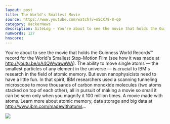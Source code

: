 ```yaml
---
layout: post
title: The World's Smallest Movie
source: https://www.youtube.com/watch?v=oSCX78-8-q0
category: HackerNews
description: SiteLog - You're about to see the movie that holds the Guinness World Records™ record for the World's Smallest Stop-Motion Film (see how it was made at http&#58;//youtu.b
numwords: 127
hnscore: 
---
```


You're about to see the movie that holds the Guinness World Records™ record for the World's Smallest Stop-Motion Film (see how it was made at http://youtu.be/xA4QWwaweWA). The ability to move single atoms — the smallest particles of any element in the universe — is crucial to IBM's research in the field of atomic memory. But even nanophysicists need to have a little fun. In that spirit, IBM researchers used a scanning tunneling microscope to move thousands of carbon monoxide molecules (two atoms stacked on top of each other), all in pursuit of making a movie so small it can be seen only when you magnify it 100 million times. A movie made with atoms.  Learn more about atomic memory, data storage and big data at http://www.ibm.com/madewithatoms...

![](https://i.ytimg.com/vi/oSCX78-8-q0/maxresdefault.jpg)
<!--description-->